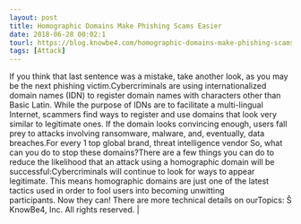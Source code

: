 ```yaml
---
layout: post
title: Homographic Domains Make Phishing Scams Easier
date: 2018-06-28 00:02:1
tourl: https://blog.knowbe4.com/homographic-domains-make-phishing-scams-easier
tags: [Attack]
---
```

If you think that last sentence was a mistake, take another look, as you may be the next phishing victim.Cybercriminals are using internationalized domain names (IDN) to register domain names with characters other than Basic Latin. While the purpose of IDNs are to facilitate a multi-lingual Internet, scammers find ways to register and use domains that look very similar to legitimate ones. If the domain looks convincing enough, users fall prey to attacks involving ransomware, malware, and, eventually, data breaches.For every 1 top global brand, threat intelligence vendor So, what can you do to stop these domains?There are a few things you can do to reduce the likelihood that an attack using a homographic domain will be successful:Cybercriminals will continue to look for ways to appear legitimate. This means homographic domains are just one of the latest tactics used in order to fool users into becoming unwitting participants. Now they can! There are more technical details on ourTopics: Š KnowBe4, Inc. All rights reserved. | 